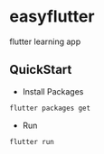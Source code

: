 # easyflutter

flutter learning app

## QuickStart

- Install Packages

```bash
flutter packages get
```

- Run

```bash
flutter run
```